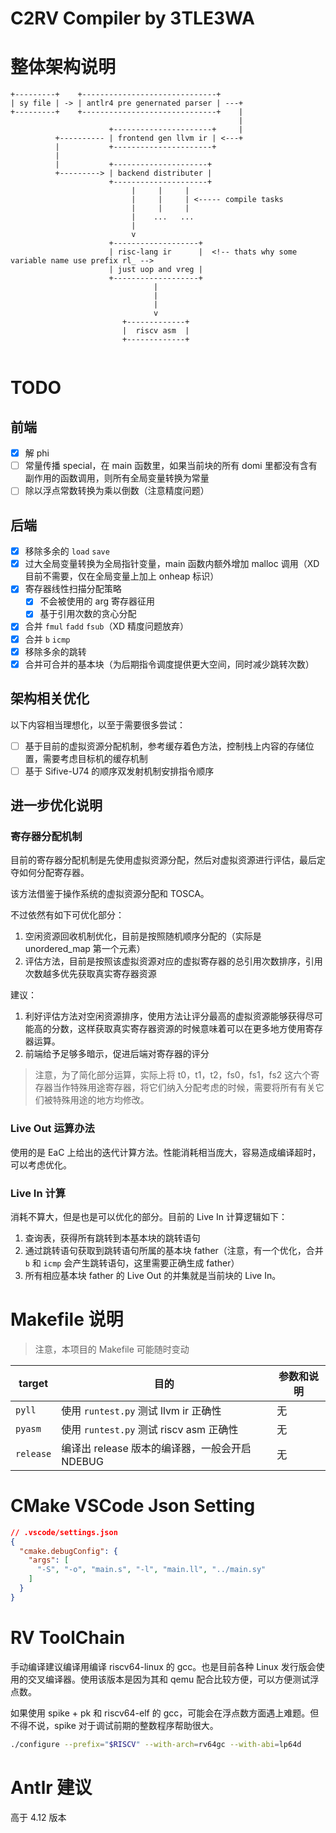 # C2RV Compiler by 3TLE3WA

# 整体架构说明

```
+---------+    +------------------------------+
| sy file | -> | antlr4 pre genernated parser | ---+
+---------+    +------------------------------+    |
                                                   |
                      +----------------------+     |
          +---------- | frontend gen llvm ir | <---+
          |           +----------------------+
          |
          |           +---------------------+
          +---------> | backend distributer |
                      +---------------------+
                           |     |     |  
                           |     |     | <----- compile tasks
                           |     |     |
                           |    ...   ...
                           |
                           v
                      +-------------------+
                      | risc-lang ir      |  <!-- thats why some variable name use prefix rl_ -->
                      | just uop and vreg |
                      +-------------------+
                                |
                                |
                                |
                                v
                         +-------------+
                         |  riscv asm  |
                         +-------------+


```

# TODO

## 前端

- [x] 解 phi
- [ ] 常量传播 special，在 main 函数里，如果当前块的所有 domi 里都没有含有副作用的函数调用，则所有全局变量转换为常量
- [ ] 除以浮点常数转换为乘以倒数（注意精度问题）

## 后端

- [x] 移除多余的 `load` `save`
- [x] 过大全局变量转换为全局指针变量，main 函数内额外增加 malloc 调用（XD 目前不需要，仅在全局变量上加上 onheap 标识）
- [x] 寄存器线性扫描分配策略
    - [x] 不会被使用的 arg 寄存器征用
    - [x] 基于引用次数的贪心分配
- [x] 合并 `fmul` `fadd` `fsub`（XD 精度问题放弃）
- [x] 合并 `b` `icmp`
- [x] 移除多余的跳转
- [x] 合并可合并的基本块（为后期指令调度提供更大空间，同时减少跳转次数）

## 架构相关优化

以下内容相当理想化，以至于需要很多尝试：

- [ ] 基于目前的虚拟资源分配机制，参考缓存着色方法，控制栈上内容的存储位置，需要考虑目标机的缓存机制
- [ ] 基于 Sifive-U74 的顺序双发射机制安排指令顺序

## 进一步优化说明

### 寄存器分配机制

目前的寄存器分配机制是先使用虚拟资源分配，然后对虚拟资源进行评估，最后定夺如何分配寄存器。

该方法借鉴于操作系统的虚拟资源分配和 TOSCA。

不过依然有如下可优化部分：

1. 空闲资源回收机制优化，目前是按照随机顺序分配的（实际是 unordered_map 第一个元素）
2. 评估方法，目前是按照该虚拟资源对应的虚拟寄存器的总引用次数排序，引用次数越多优先获取真实寄存器资源

建议：
 
1. 利好评估方法对空闲资源排序，使用方法让评分最高的虚拟资源能够获得尽可能高的分数，这样获取真实寄存器资源的时候意味着可以在更多地方使用寄存器运算。
2. 前端给予足够多暗示，促进后端对寄存器的评分

> 注意，为了简化部分运算，实际上将 t0，t1，t2，fs0，fs1，fs2 这六个寄存器当作特殊用途寄存器，将它们纳入分配考虑的时候，需要将所有有关它们被特殊用途的地方均修改。

### Live Out 运算办法

使用的是 EaC 上给出的迭代计算方法。性能消耗相当庞大，容易造成编译超时，可以考虑优化。

### Live In 计算

消耗不算大，但是也是可以优化的部分。目前的 Live In 计算逻辑如下：

1. 查询表，获得所有跳转到本基本块的跳转语句
2. 通过跳转语句获取到跳转语句所属的基本块 father（注意，有一个优化，合并 `b` 和 `icmp` 会产生跳转语句，这里需要正确生成 father）
3. 所有相应基本块 father 的 Live Out 的并集就是当前块的 Live In。

# Makefile 说明

> 注意，本项目的 Makefile 可能随时变动

| target | 目的 | 参数和说明 |
| --- | --- | --- |
| `pyll` | 使用 `runtest.py` 测试 llvm ir 正确性 | 无 |
| `pyasm` | 使用 `runtest.py` 测试 riscv asm 正确性 | 无 |
| `release` | 编译出 release 版本的编译器，一般会开启 NDEBUG | 无 |

# CMake VSCode Json Setting

``` json
// .vscode/settings.json
{
  "cmake.debugConfig": {
    "args": [
      "-S", "-o", "main.s", "-l", "main.ll", "../main.sy"
    ]
  }
}
```

# RV ToolChain

手动编译建议编译用编译 riscv64-linux 的 gcc。也是目前各种 Linux 发行版会使用的交叉编译器。使用该版本是因为其和 qemu 配合比较方便，可以方便测试浮点数。

如果使用 spike + pk 和 riscv64-elf 的 gcc，可能会在浮点数方面遇上难题。但不得不说，spike 对于调试前期的整数程序帮助很大。

``` bash
./configure --prefix="$RISCV" --with-arch=rv64gc --with-abi=lp64d
```

# Antlr 建议

高于 4.12 版本